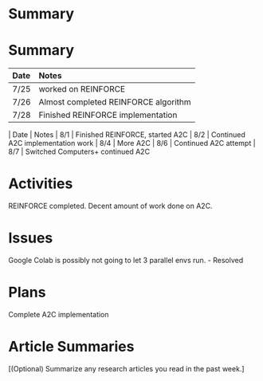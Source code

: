 # Summary
# Summary

| Date   | Notes
| :----- | :-------------------------------
| 7/25 | worked on REINFORCE
| 7/26 | Almost completed REINFORCE algorithm
| 7/28 | Finished REINFORCE implementation

| Date   | Notes
| 8/1    | Finished REINFORCE, started A2C
| 8/2    | Continued A2C implementation work
| 8/4    | More A2C
| 8/6    | Continued A2C attempt
| 8/7    | Switched Computers+ continued A2C

# Activities

REINFORCE completed. Decent amount of work done on A2C.

# Issues

Google Colab is possibly not going to let 3 parallel envs run. - Resolved

# Plans

Complete A2C implementation

# Article Summaries

[(Optional) Summarize any research articles you read in the past week.]
